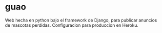 # guao
Web hecha en python bajo el framework de Django, para publicar anuncios de mascotas perdidas.
Configuracion para produccion en Heroku.
